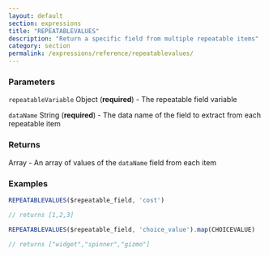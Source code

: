 ```yaml
---
layout: default
section: expressions
title: "REPEATABLEVALUES"
description: "Return a specific field from multiple repeatable items"
category: section
permalink: /expressions/reference/repeatablevalues/
---
```


### Parameters

`repeatableVariable` Object (__required__) - The repeatable field variable

`dataName` String (__required__) - The data name of the field to extract from each repeatable item

### Returns

Array - An array of values of the `dataName` field from each item

### Examples

```js
REPEATABLEVALUES($repeatable_field, 'cost')

// returns [1,2,3]
```


```js
REPEATABLEVALUES($repeatable_field, 'choice_value').map(CHOICEVALUE)

// returns ["widget","spinner","gizmo"]
```
